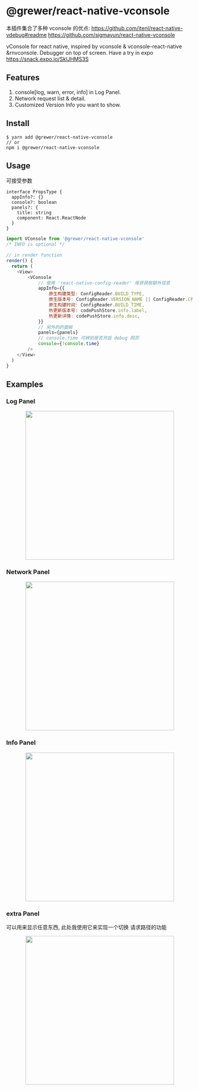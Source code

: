 # @grewer/react-native-vconsole


本插件集合了多种 vconsole 的优点:
https://github.com/itenl/react-native-vdebug#readme
https://github.com/sigmayun/react-native-vconsole

vConsole for react native, inspired by vconsole & vconsole-react-native &rnvconsole. Debugger on top of screen. Have a try in expo https://snack.expo.io/SklJHMS3S

## Features

1. console[log, warn, error, info] in Log Panel.
2. Network request list & detail.
3. Customized Version Info you want to show.

## Install

```shell
$ yarn add @grewer/react-native-vconsole
// or
npm i @grewer/react-native-vconsole
```

## Usage


可接受参数
```
interface PropsType {
  appInfo?: {}
  console?: boolean
  panels?: {
    title: string
    component: React.ReactNode
  }
}
```

```javascript
import VConsole from '@grewer/react-native-vconsole'
/* INFO is optional */

// in render function
render() {
  return (
    <View>
        <VConsole
            // 使用 'react-native-config-reader' 库获获取额外信息
            appInfo={{
                原生构建类型: ConfigReader.BUILD_TYPE,
                原生版本号: ConfigReader.VERSION_NAME || ConfigReader.CFBundleShortVersionString,
                原生构建时间: ConfigReader.BUILD_TIME,
                热更新版本号: codePushStore.info.label,
                热更新详情: codePushStore.info.desc,
            }}
            // 另外的的面板
            panels={panels}
            // console.time 可辨别是否开启 debug 网页
            console={!console.time}
        />
    </View>
  )
}
```

## Examples

### Log Panel

<div align=center><img width="400" align="center" src="./public/log.png"/></div>

### Network Panel

<div align=center><img width="400" align="center" src="./public/network.png"/></div>

### Info Panel

<div align=center><img width="400" align="center" src="./public/info.png"/></div>

### extra Panel

可以用来显示任意东西, 此处我使用它来实现一个切换 请求路径的功能

<div align=center><img width="400" align="center" src="./public/img.png"/></div>
